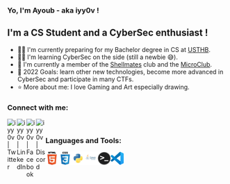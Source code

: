 ### Yo, I'm Ayoub - aka iyy0v !

## I'm a CS Student and a CyberSec enthusiast !
- 👨‍🎓 I'm currently preparing for my Bachelor degree in CS at [USTHB][usthb].
- 👨‍💻 I'm learning CyberSec on the side (still a newbie 😅).
- 🔰 I'm currently a member of the [Shellmates][shellmates] club and the [MicroClub][microclub].
- 🎯 2022 Goals: learn other new technologies, become more advanced in CyberSec and participate in many CTFs.
- ⭐ More about me: I love Gaming and Art especially drawing.

### Connect with me:

[<img align="left" alt="iyy0v | Twitter" width="22px" src="https://cdn.jsdelivr.net/npm/simple-icons@3.13.0/icons/twitter.svg" />][twitter]
[<img align="left" alt="iyy0v | LinkedIn" width="22px" src="https://cdn.jsdelivr.net/npm/simple-icons@3.13.0/icons/linkedin.svg" />][linkedin]
[<img align="left" alt="iyy0v | Facebook" width="22px" src="https://cdn.jsdelivr.net/npm/simple-icons@3.13.0/icons/facebook.svg" />][facebook]
[<img align="left" alt="iyy0v | Discord" width="22px" src="https://cdn.jsdelivr.net/npm/simple-icons@3.13.0/icons/discord.svg" />][discord]

<br />

### Languages and Tools:

<img align="left" alt="HTML5" width="30px" src="https://raw.githubusercontent.com/github/explore/80688e429a7d4ef2fca1e82350fe8e3517d3494d/topics/html/html.png" />
<img align="left" alt="CSS3" width="30px" src="https://raw.githubusercontent.com/github/explore/80688e429a7d4ef2fca1e82350fe8e3517d3494d/topics/css/css.png" />
<img align="left" alt="Python" width="30px" src="https://raw.githubusercontent.com/github/explore/80688e429a7d4ef2fca1e82350fe8e3517d3494d/topics/python/python.png" />
<img align="left" alt="Java" width="30px" src="https://raw.githubusercontent.com/github/explore/80688e429a7d4ef2fca1e82350fe8e3517d3494d/topics/java/java.png" />
<img align="left" alt="Terminal" width="30px" src="https://raw.githubusercontent.com/github/explore/80688e429a7d4ef2fca1e82350fe8e3517d3494d/topics/terminal/terminal.png" />
<img align="left" alt="VSCode" width="30px" src="https://raw.githubusercontent.com/github/explore/80688e429a7d4ef2fca1e82350fe8e3517d3494d/topics/visual-studio-code/visual-studio-code.png" />


[usthb]: https://www.usthb.dz
[shellmates]: https://www.shellmates.club/
[microclub]: https://microclub.net/
[twitter]: https://twitter.com/AyoubNaitMihoub
[linkedin]: https://www.linkedin.com/in/ayoubnaitmihoub/
[facebook]: https://www.facebook.com/NaitmihoubAyoub/
[discord]: https://discord.com/users/452520557834010635/
